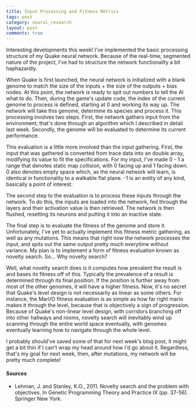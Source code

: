 ```yaml
---
title: Input Processing and Fitness Metrics
tags: post
category: neural_research
layout: post
comments: true
---
```


Interesting developments this week! I've implemented the basic processing structure of my Quake neural network. Because of the real-time, segmented nature of the project, I've had to structure the network functionality a bit haphazardly.

When Quake is first launched, the neural network is initialized with a blank genome to match the size of the inputs + the size of the outputs + bias nodes. At this point, the network is ready to spit out numbers to tell the AI what to do. Then, during the game's update code, the index of the current genome to process is defined, starting at 0 and working its way up. The network will take this genome, determine its species and process it. This processing involves two steps. First, the network gathers input from the environment; that's done through an algorithm which I described in detail last week. Secondly, the genome will be evaluated to determine its current performance.

This evaluation is a little more involved than the input gathering. First, the input that was gathered is converted from trace data into an double array, modifying its value  to fit the specifications. For my input, I've made 0 - 1 a range that denotes static map collision, with 0 facing up and 1 facing down. 0 also denotes empty space which, as the neural network will learn, is identical in functionality to a walkable flat plane. -1 is an entity of any kind, basically a point of interest.

The second step to the evaluation is to process these inputs through the network. To do this, the inputs are loaded into the network, fed through the layers and their activation value is then retrieved. The network is then flushed, resetting its neurons and putting it into an inactive state.

The final step is to evaluate the fitness of the genome and store it. Unfortunately, I've yet to actually implement this fitness metric gathering, as well as any mutations. This means that right now the network processes the input, and spits out the same output pretty much everytime without variance. My plan is to implement a form of fitness evaluation known as novelty search. So... Why novelty search? 

Well, what novelty search does is it computes how prevalent the result is and bases its fitness off of this. Typically the prevalence of a result is determined through its final position. If the position is further away from most of the other genomes, it will have a higher fitness. Now, it's no secret that Quake's level design is not necessarily as linear as some others. For instance, the MarI/O fitness evaluation is as simple as how far right mario makes it through the level, because that is objectively a sign of progression. Because of Quake's non-linear level design, with corridors branching off into other hallways and rooms, novelty search will inevitably wind up scanning through the entire world space eventually, with genomes eventually learning how to navigate through the whole level.

I probably should've saved some of that for next week's blog post, it might get a bit thin if I can't wrap my head around how I'd go about it. Regardless, that's my goal for next week, then, after mutations, my network will be pretty much complete!

<h4>Sources</h4>
<ul class="sources">
  <li id="s1">Lehman, J. and Stanley, K.O., 2011. Novelty search and the problem with objectives. In Genetic Programming Theory and Practice IX (pp. 37-56). Springer New York.</li>
</ul>


